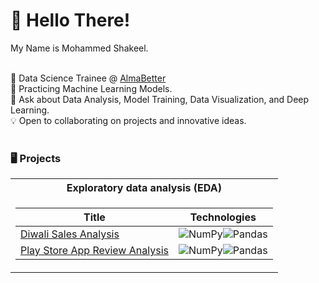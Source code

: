 # 👋 Hello There!
My Name is Mohammed Shakeel.<br><br>

🔭 Data Science Trainee @ [AlmaBetter](https://www.almabetter.com/)<br>
🌱 Practicing Machine Learning Models.<br>
💬 Ask about Data Analysis, Model Training, Data Visualization, and Deep Learning.<br>
💡 Open to collaborating on projects and innovative ideas.<br><br>


### 🖥️ Projects
<table>
<tr><th>Exploratory data analysis (EDA)</th>
<tr><td>

|Title | Technologies|
|--|--|
| [Diwali Sales Analysis](https://github.com/shakeeldsny/diwali_sales_analysis) | ![NumPy](https://img.shields.io/badge/NumPy-black?style=flat-square&logo=numpy)![Pandas](https://img.shields.io/badge/Pandas-black?style=flat-square&logo=pandas) <br>|
| [Play Store App Review Analysis](https://github.com/shakeeldsny/play-store-app-review-analysis) | ![NumPy](https://img.shields.io/badge/NumPy-black?style=flat-square&logo=numpy)![Pandas](https://img.shields.io/badge/Pandas-black?style=flat-square&logo=pandas) <br>|
</td></tr> 
</table>
